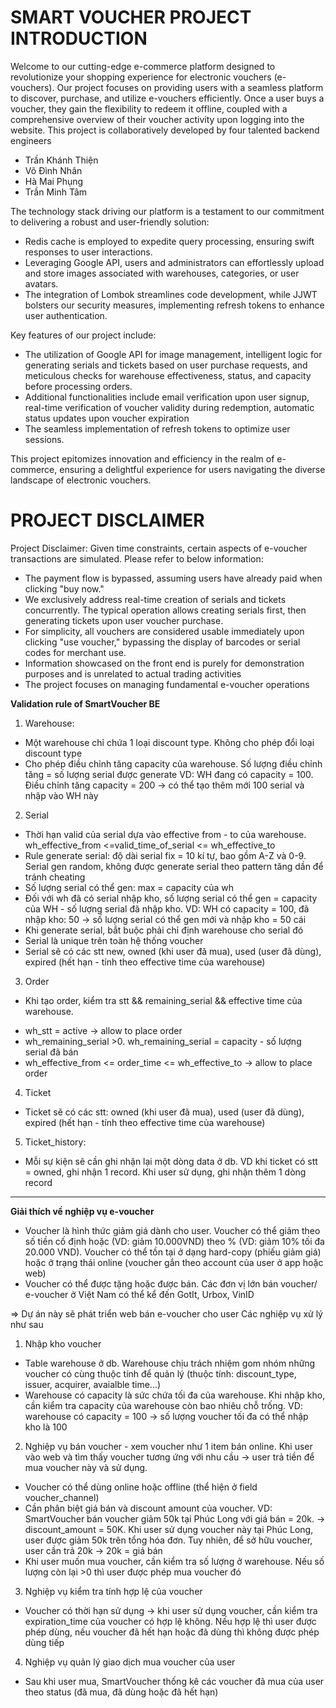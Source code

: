 
# SMART VOUCHER PROJECT INTRODUCTION
Welcome to our cutting-edge e-commerce platform designed to revolutionize your shopping experience for electronic vouchers (e-vouchers). Our project focuses on providing users with a seamless platform to discover, purchase, and utilize e-vouchers efficiently. Once a user buys a voucher, they gain the flexibility to redeem it offline, coupled with a comprehensive overview of their voucher activity upon logging into the website. This project is collaboratively developed by four talented backend engineers 
- Trần Khánh Thiện
- Võ Đình Nhân
- Hà Mai Phụng
- Trần Minh Tâm

The technology stack driving our platform is a testament to our commitment to delivering a robust and user-friendly solution:
- Redis cache is employed to expedite query processing, ensuring swift responses to user interactions. 
- Leveraging Google API, users and administrators can effortlessly upload and store images associated with warehouses, categories, or user avatars. 
- The integration of Lombok streamlines code development, while JJWT bolsters our security measures, implementing refresh tokens to enhance user authentication.

Key features of our project include: 
- The utilization of Google API for image management, intelligent logic for generating serials and tickets based on user purchase requests, and meticulous checks for warehouse effectiveness, status, and capacity before processing orders. 
- Additional functionalities include email verification upon user signup, real-time verification of voucher validity during redemption, automatic status updates upon voucher expiration
- The seamless implementation of refresh tokens to optimize user sessions. 

This project epitomizes innovation and efficiency in the realm of e-commerce, ensuring a delightful experience for users navigating the diverse landscape of electronic vouchers.

# PROJECT DISCLAIMER
 Project Disclaimer: Given time constraints, certain aspects of e-voucher transactions are simulated. Please refer to below information:
- The payment flow is bypassed, assuming users have already paid when clicking "buy now." 
- We exclusively address real-time creation of serials and tickets concurrently. The typical operation allows creating serials first, then generating tickets upon user voucher purchase. 
- For simplicity, all vouchers are considered usable immediately upon clicking "use voucher," bypassing the display of barcodes or serial codes for merchant use. 
- Information showcased on the front end is purely for demonstration purposes and is unrelated to actual trading activities
- The project focuses on managing fundamental e-voucher operations


**Validation rule of SmartVoucher BE**

1. Warehouse: 
- Một warehouse chỉ chứa 1 loại discount type. Không cho phép đổi loại discount type 
- Cho phép điều chỉnh tăng capacity của warehouse. Số lượng điều chỉnh tăng = số lượng serial được generate 
VD: WH đang có capacity = 100. Điều chỉnh tăng capacity = 200 -> có thể tạo thêm mới 100 serial và nhập vào WH này 


2. Serial 
- Thời hạn valid của serial dựa vào effective from - to của warehouse. wh_effective_from <=valid_time_of_serial <= wh_effective_to
- Rule generate serial: độ dài serial fix = 10 kí tự, bao gồm A-Z và 0-9. Serial gen random, không được generate serial theo pattern tăng dần để tránh cheating
- Số lượng serial có thể gen: max = capacity của wh
- Đối với wh đã có serial nhập kho, số lượng serial có thể gen = capacity của WH - số lượng serial đã nhập kho. VD: WH có capacity = 100, đã nhập kho: 50 -> số lượng serial có thể gen mới và nhập kho = 50 cái
- Khi generate serial, bắt buộc phải chỉ định warehouse cho serial đó
- Serial là unique trên toàn hệ thống voucher 
- Serial sẽ có các stt new, owned (khi user đã mua), used (user đã dùng), expired (hết hạn - tính theo effective time của warehouse)

3. Order
- Khi tạo order, kiểm tra stt && remaining_serial && effective time của warehouse. 
+ wh_stt = active -> allow to place order
+ wh_remaining_serial >0. wh_remaining_serial = capacity - số lượng serial đã bán
+ wh_effective_from <= order_time <= wh_effective_to -> allow to place order


4. Ticket
- Ticket sẽ có các stt: owned (khi user đã mua), used (user đã dùng), expired (hết hạn - tính theo effective time của warehouse)

5. Ticket_history: 
- Mỗi sự kiện sẽ cần ghi nhận lại một dòng data ở db. VD khi ticket có stt = owned, ghi nhận 1 record. Khi user sử dụng, ghi nhận thêm 1 dòng record

----- 
**Giải thích về nghiệp vụ e-voucher**
- Voucher là hình thức giảm giá dành cho user. Voucher có thể giảm theo số tiền cố định hoặc (VD: giảm 10.000VND) theo % (VD: giảm 10% tối đa 20.000 VND). Voucher có thể tồn tại ở dạng
hard-copy (phiếu giảm giá) hoặc ở trạng thái online (voucher gắn theo account của user ở app hoặc web)
- Voucher có thể được tặng hoặc được bán. Các đơn vị lớn bán voucher/ e-voucher ở Việt Nam có thể kể đến GotIt, Urbox, VinID

=> Dự án này sẽ phát triển web bán e-voucher cho user 
Các nghiệp vụ xử lý như sau
1. Nhập kho voucher 
- Table warehouse ở db. Warehouse chịu trách nhiệm gom nhóm những voucher có cùng thuộc tính để quản lý (thuộc tính: discount_type, issuer, acquirer, 
avaialble time...) 
- Warehouse có capacity là sức chứa tối đa của warehouse. Khi nhập kho, cần kiểm tra capacity của warehouse còn bao nhiêu chỗ trống. VD: warehouse có capacity = 100 -> số lượng voucher 
tối đa có thể nhập kho là 100
2. Nghiệp vụ bán voucher - xem voucher như 1 item bán online. Khi user vào web và tìm thấy voucher tương ứng với nhu cầu -> user trả tiền để mua voucher này và sử dụng. 
- Voucher có thể dùng online hoặc offline (thể hiện ở field voucher_channel) 
- Cần phân biệt giá bán và discount amount của voucher. VD: SmartVoucher bán voucher giảm 50k tại Phúc Long với giá bán = 20k. -> discount_amount = 50K. Khi user sử dụng voucher này 
tại Phúc Long, user được giảm 50k trên
tổng hóa đơn. Tuy nhiên, để sở hữu voucher, user cần trả 20k -> 20k = giá bán 
- Khi user muốn mua voucher, cần kiểm tra số lượng ở warehouse. Nếu số lượng còn lại >0 thì user được phép mua voucher đó
3. Nghiệp vụ kiểm tra tính hợp lệ của voucher
- Voucher có thời hạn sử dụng -> khi user sử dụng voucher, cần kiểm tra expiration_time của voucher có hợp lệ không. Nếu hợp lệ thì user được phép dùng, nếu voucher đã hết hạn 
hoặc đã dùng thì không được phép dùng tiếp
4. Nghiệp vụ quản lý giao dịch mua voucher của user
- Sau khi user mua, SmartVoucher thống kê các voucher đã mua của user theo status (đã mua, đã dùng hoặc đã hết hạn)
